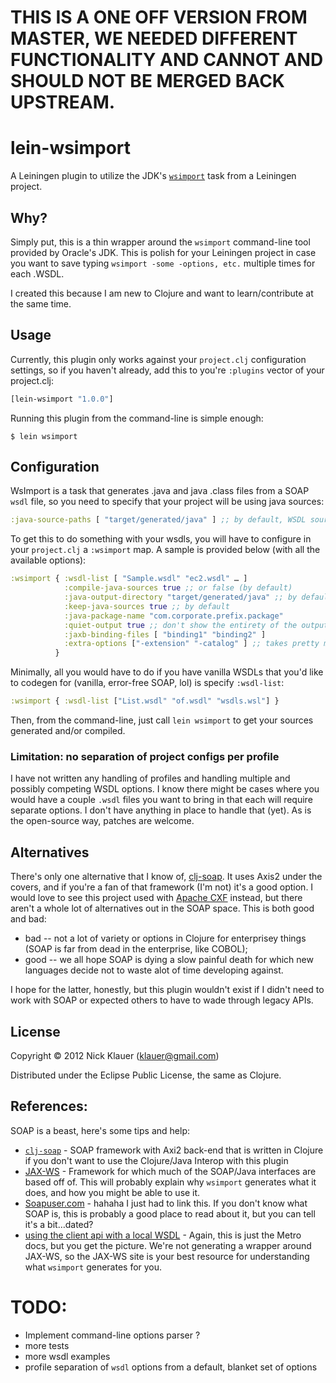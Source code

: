 # THIS IS A ONE OFF VERSION FROM MASTER, WE NEEDED DIFFERENT FUNCTIONALITY AND CANNOT AND SHOULD NOT BE MERGED BACK UPSTREAM.

# lein-wsimport

A Leiningen plugin to utilize the JDK's [`wsimport`](http://docs.oracle.com/javase/6/docs/technotes/tools/share/wsimport.html) task from a Leiningen project.

## Why?
Simply put, this is a thin wrapper around the `wsimport` command-line tool provided by Oracle's JDK.  This is polish for your Leiningen project in case you want to save typing `wsimport -some -options, etc.` multiple times for each .WSDL.  

I created this because I am new to Clojure and want to learn/contribute at the same time. 

## Usage
Currently, this plugin only works against your `project.clj` configuration settings, so if you haven't already, add this to you're `:plugins` vector of your project.clj:

```clj
[lein-wsimport "1.0.0"]
```

Running this plugin from the command-line is simple enough:

    $ lein wsimport


## Configuration

WsImport is a task that generates .java and java .class files from a SOAP `wsdl` file, so you need to specify that your project will be using java sources:

```clj
:java-source-paths [ "target/generated/java" ] ;; by default, WSDL sources are generated here
```

To get this to do something with your wsdls, you will have to configure in your `project.clj` a `:wsimport` map.  A sample is provided below (with all the available options):

```clj          
:wsimport { :wsdl-list [ "Sample.wsdl" "ec2.wsdl" … ]
            :compile-java-sources true ;; or false (by default)
            :java-output-directory "target/generated/java" ;; by default
            :keep-java-sources true ;; by default
            :java-package-name "com.corporate.prefix.package"
            :quiet-output true ;; don't show the entirety of the output from Sun's WsImport task
            :jaxb-binding-files [ "binding1" "binding2" ]
            :extra-options ["-extension" "-catalog" ] ;; takes pretty much anything that you'd call from the command-line. call `wsimport` to see what's available
          }
```

Minimally, all you would have to do if you have vanilla WSDLs that you'd like to codegen for (vanilla, error-free SOAP, lol) is specify `:wsdl-list`:

```clj
:wsimport { :wsdl-list ["List.wsdl" "of.wsdl" "wsdls.wsl"] }
```

Then, from the command-line, just call `lein wsimport` to get your sources generated and/or compiled.


### Limitation: no separation of project configs per profile
I have not written any handling of profiles and handling multiple and possibly competing WSDL options.  I know there might be cases where you would have a couple `.wsdl` files you want to bring in that each will require separate options.  I don't have anything in place to handle that (yet).  As is the open-source way, patches are welcome.

## Alternatives

There's only one alternative that I know of, [clj-soap](https://bitbucket.org/taka2ru/clj-soap).  It uses Axis2 under the covers, and if you're a fan of that framework (I'm not) it's a good option.  I would love to see this project used with [Apache CXF](http://cxf.apache.org) instead, but there aren't a whole lot of alternatives out in the SOAP space.  This is both good and bad:  

  - bad -- not a lot of variety or options in Clojure for enterprisey things (SOAP is far from dead in the enterprise, like COBOL); 
  - good -- we all hope SOAP is dying a slow painful death for which new languages decide not to waste alot of time developing against.

  I hope for the latter, honestly, but this plugin wouldn't exist if I didn't need to work with SOAP or expected others to have to wade through legacy APIs.

## License

Copyright © 2012 Nick Klauer (klauer@gmail.com)

Distributed under the Eclipse Public License, the same as Clojure.


## References:

SOAP is a beast, here's some tips and help:

- [`clj-soap`](https://bitbucket.org/taka2ru/clj-soap) - SOAP framework with Axi2 back-end that is written in Clojure if you don't want to use the Clojure/Java Interop with this plugin
- [JAX-WS](http://jax-ws.java.net) - Framework for which much of the SOAP/Java interfaces are based off of.  This will probably explain why `wsimport` generates what it does, and how you might be able to use it.
- [Soapuser.com](http://www.soapuser.com/index.html) - hahaha I just had to link this.  If you don't know what SOAP is, this is probably a good place to read about it, but you can tell it's a bit…dated?
- [using the client api with a local WSDL](http://metro.java.net/guide/ch02.html#developing-client-application-with-locally-packaged-wsdl) - Again, this is just the Metro docs, but you get the picture.  We're not generating a wrapper around JAX-WS, so the JAX-WS site is your best resource for understanding what `wsimport` generates for you.

TODO:
=====

- Implement command-line options parser ?
- more tests
- more wsdl examples
- profile separation of `wsdl` options from a default, blanket set of options